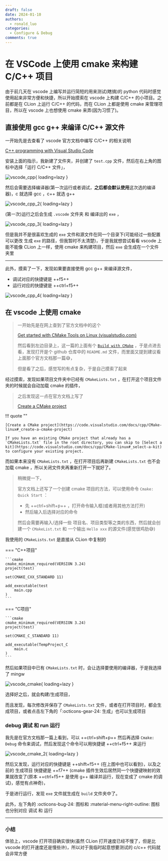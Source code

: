 ```yaml
---
draft: false
date: 2024-01-10
authors:
  - ronald_luo
categories:
  - Configure & Debug
comments: true 
---
```


# 在 VSCode 上使用 cmake 来构建 C/C++ 项目

由于前几天在 vscode 上编写并运行简短的用来测试(瞎搞)的 python 代码时感觉使用起来非常方便和快捷，所以开始摸索在 vscode 上构建 C/C++ 的小项目。之前都是在 CLion 上运行 C/C++ 的代码，而在 CLion 上都是使用 cmake 来管理项目，所以在 vscode 上也想使用 cmake 来弄(因为习惯了)。

<!-- more -->

## 直接使用 gcc g++ 来编译 C/C++ 源文件

一开始先是去查看了 vscode 官方文档中编写 C/C++ 的相关说明

[C++ programming with Visual Studio Code](https://code.visualstudio.com/docs/languages/cpp)

安装上面的指示，我新建了文件夹，并创建了 `test.cpp` 文件，然后在右上角的图标中选择「运行 C/C++ 文件」，

![vscode_cpp](../images/vscode_cpp.png){ loading=lazy }

然后会需要选择编译器(第一次运行或者调试，**之后都会默认使用**这次选的编译器)，c 就选择 gcc ，c++ 就选 g++

![vscode_cpp_2](../images/vscode_cpp_2.png){ loading=lazy }

(第一次)运行之后会生成 `.vscode` 文件夹 和 编译出的 `exe` ，

![vscode_cpp_3](../images/vscode_cpp_3.png){ loading=lazy }

但是我并不是很喜欢生成的 `exe` 文件和源文件在同一个目录下(可能经过一些配置可以更改 生成 `exe` 的路径，但我暂时不太清楚)，于是我就想尝试看看 vscode 上能不能像 CLion 上一样，使用 cmake 来构建项目，然后 `exe` 会生成在一个文件夹里

---

此外，摸索了一下，发现如果要直接使用 gcc g++ 来编译源文件，

-   调试对应的快捷键是 ++f5++
-   运行对应的快捷键是 ++ctrl+f5++

![vscode_cpp_4](../images/vscode_cpp_4.png){ loading=lazy }

## 在 vscode 上使用 cmake

>   一开始先是在网上查到了官方文档中的这个
>
>   [Get started with CMake Tools on Linux (visualstudio.com)](https://code.visualstudio.com/docs/cpp/cmake-linux)
>
>   然后看到左边目录上，这一篇的上面有个 [`Build with CMake`](https://code.visualstudio.com/docs/cpp/build-with-cmake) ，于是点进去看，发现打开是个 github 仓库中的 `README.md` 文件，而里面又提到建议看上面那个官方文档那一篇😅，
>
>   但是看了之后，感觉写的有点复杂，于是自己摸索了起来

经过摸索，发现如果项目文件夹中已经有 `CMakeLists.txt` ，在打开这个项目文件夹的时候就会自动加载 cmake 的插件，

>   之后发现这一点在官方文档上写了
>
>   [Create a CMake project](https://code.visualstudio.com/docs/cpp/CMake-linux#_create-a-cmake-project)

!!! quote ""

    [Create a CMake project](https://code.visualstudio.com/docs/cpp/CMake-linux#_create-a-cmake-project)
    
    If you have an existing CMake project that already has a `CMakeLists.txt` file in the root directory, you can skip to [Select a kit](https://code.visualstudio.com/docs/cpp/CMake-linux#_select-a-kit) to configure your existing project.

而如果本来没有 `CMakeLists.txt` ，在打开项目后再新建 `CMakeLists.txt` 也不会加载 cmake ，所以关闭文件夹再重新打开一下就好了。

>   稍微提一下，
>
>   官方文档上还写了一个创建 cmake 项目的方法，可以使用命令 `Cmake: Quick Start` ：
>
>   -   先 ++ctrl+shift+p++ ，打开命令输入框(或者用其他方法打开)
>   -   然后输入后选择对应的命令
>
>   然后会需要再输入/选择一些 项目名、项目类型等之类的东西，然后就会创建一个 `CMakeList.txt` 和 一个输出 `Hello xxx` 的源文件(感觉很鸡肋😅)

我使用的 `CMakeLists.txt` 是直接从 CLion 中复制的

=== "C++项目"

    ```cmake
    cmake_minimum_required(VERSION 3.24)
    project(test)
    
    set(CMAKE_CXX_STANDARD 11)
    
    add_executable(test 
        main.cpp
    )
    ```

=== "C项目"

    ```cmake
    cmake_minimum_required(VERSION 3.24)
    project(test)
    
    set(CMAKE_C_STANDARD 11)
    
    add_executable(TempProject_C
        main.c
    )
    ```

然后如果项目中已有 `CMakeLists.txt` 时，会让选择要使用的编译器，于是我选择了 mingw

![vscode_cmake](../images/vscode_cmake.png){ loading=lazy }

选择好之后，就会构建/生成项目，

而且发现，每次修改并保存了 `CMakeLists.txt` 文件，或者在打开项目时，都会生成项目，或者点击左下角的「:octicons-gear-24: 生成」也可以生成项目

### debug 调试 和 run 运行

我先是在官方文档那一篇上看到，可以 ++ctrl+shift+p++ 然后再选择 `Cmake: Debug` 命令来调试，然后发现这个命令可以用快捷键 ++ctrl+f5++ 来运行

![vscode_cmake_2](../images/vscode_cmake_2.png){ loading=lazy }

然后又发现，运行对应的快捷键是 ++shift+f5++ (在上图中也可以看到)，以及之前的 生成项目 快捷键是 ++f7++ (cmake 插件生效后居然同一个快捷键映射的效果就改变了(原本 ++ctrl+f5++ 是使用 g++ 编译并运行，现在变成了 cmake 的调试)，感觉有点神奇)，

于是进行运行，发现 `exe` 文件就生成在 `build` 文件夹中了。

此外，左下角的 :octicons-bug-24: 图标和 :material-menu-right-outline: 图标 也分别对应 调试 和 运行

---

### 小结

体验上，vscode 打开项目确实很快(虽然 CLion 打开速度已经不慢了，但是比 vscode 的打开速度还是慢些许)，所以对于我临时起意想要测试的 c/c++ 代码就会非常方便

